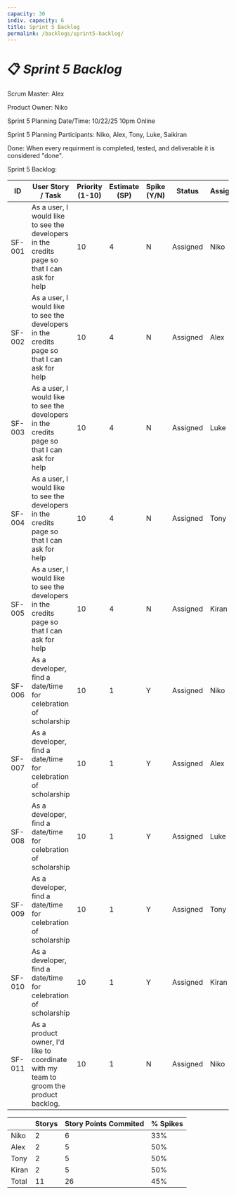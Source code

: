 ```yaml
---
capacity: 30
indiv. capacity: 6
title: Sprint 5 Backlog
permalink: /backlogs/sprint5-backlog/
---
```


# 📋 *Sprint 5 Backlog*

Scrum Master: Alex

Product Owner: Niko

Sprint 5 Planning Date/Time: 10/22/25 10pm Online

Sprint 5 Planning Participants: Niko, Alex, Tony, Luke, Saikiran

Done: When every requirment is completed, tested, and deliverable it is considered "done".

Sprint 5 Backlog:

| **ID** | **User Story / Task** | **Priority (1-10)** | **Estimate (SP)** | **Spike (Y/N)** | **Status** | **Assigned** |
|--------|------------------------|--------------|--------------|------------|--------------|--------------|
| SF-001 | As a user, I would like to see the developers in the credits page so that I can ask for help | 10 | 4 | N | Assigned | Niko |
| SF-002 | As a user, I would like to see the developers in the credits page so that I can ask for help | 10 | 4 | N | Assigned | Alex |
| SF-003 | As a user, I would like to see the developers in the credits page so that I can ask for help | 10 | 4 | N | Assigned | Luke |
| SF-004 | As a user, I would like to see the developers in the credits page so that I can ask for help | 10 | 4 | N | Assigned | Tony |
| SF-005 | As a user, I would like to see the developers in the credits page so that I can ask for help | 10 | 4 | N | Assigned | Kiran |
| SF-006 | As a developer, find a date/time for celebration of scholarship | 10 | 1 | Y | Assigned | Niko |
| SF-007 | As a developer, find a date/time for celebration of scholarship | 10 | 1 | Y | Assigned | Alex |
| SF-008 | As a developer, find a date/time for celebration of scholarship | 10 | 1 | Y | Assigned | Luke |
| SF-009 | As a developer, find a date/time for celebration of scholarship | 10 | 1 | Y | Assigned | Tony |
| SF-010 | As a developer, find a date/time for celebration of scholarship | 10 | 1 | Y | Assigned | Kiran |
| SF-011 | As a product owner, I'd like to coordinate with my team to groom the product backlog. | 10 | 1 | N | Assigned | Niko |

|   | **Storys** | **Story Points Commited** | **% Spikes** |
|---|--------|------------------------|--------------|
| Niko   | 2  | 6  | 33% |
| Alex   | 2  | 5  | 50% |
| Tony   | 2  | 5  | 50% |
| Kiran  | 2  | 5  | 50% |
| Total  | 11 | 26 | 45% |







